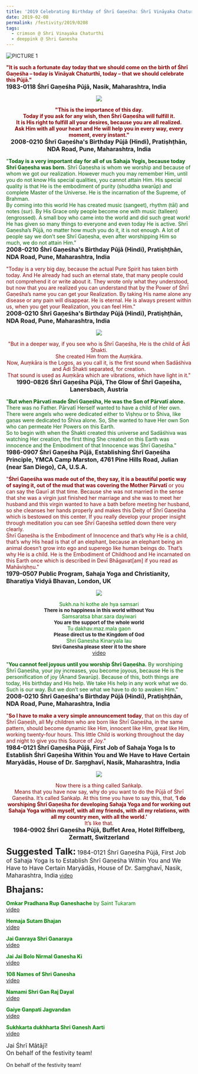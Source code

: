 ```yaml
---
title: '2019 Celebrating Birthday of Śhrī Gaṇeśha: Śhrī Vināyaka Chaturthī'
date: 2019-02-08
permalink: /festivity/2019/0208
tags:
  - crimson @ Shri Vinayaka Chaturthi
  - deeppink @ Shri Ganesha
---
```


![PICTURE 1](/images/image1.png)

<p>
<font color="DarkRed"><b>"It is such a fortunate day today that we should come on the birth of Śhrī Gaṇeśha – today is Vināyak Chaturthī, today – that we should celebrate this Pūjā."</b></font><br>
<font size="+0"><b>1983-0118 Śhrī Gaṇeśha Pūjā, Nasik, Maharashtra, India</b></font>
</p>

<div style="text-align: center"><img src="/images/image123.png" /></div>

<p style="text-align:center;">
<font color="DarkRed"><b>"This is the importance of this day.<br>
Today if you ask for any wish, then Śhrī Gaṇeśha will fulfill it.<br> 
It is His right to fulfill all your desires, because you are all realized.<br>
Ask Him with all your heart and He will help you in every way, every moment, every instant."</b></font><br>
<font size="+0"><b>2008-0210 Śhrī Gaṇeśha's Birthday Pūjā (Hindi), Pratiṣhṭhān, NDA Road, Pune, Maharashtra, India</b></font>
</p>

<p>
<font color="DarkGreen">"<b>Today is a very important day for all of us Sahaja Yogis, because today Shrī Gaṇesha was born.</b> Shrī Gaṇesha is whom we worship and because of whom we got our realization. However much you may remember Him, until you do not know His special qualities, you cannot attain Him. His special quality is that He is the embodiment of purity (shuddha swarūp) and complete Master of the Universe. He is the incarnation of the Supreme, of Brahman.<br>
By coming into this world He has created music (sangeet), rhythm (tāl) and notes (sur). By His Grace only people become one with music (talleen)(engrossed). A small boy who came into the world and did such great work! He has given so many things to everyone and even today He is active. Shrī Gaṇesha’s Pūjā, no matter how much you do it, it is not enough. A lot of people say we don’t see Shrī Gaṇesha, even after worshipping Him so much, we do not attain Him."</font><br>
<font size="+0"><b>2008-0210 Śhrī Gaṇeśha's Birthday Pūjā (Hindi), Pratiṣhṭhān, NDA Road, Pune, Maharashtra, India</b></font>
</p>

<p>
<font color="DarkRed">"Today is a very big day, because the actual Pure Spirit has taken birth today. And He already had such an eternal state, that many people could not comprehend it or write about it. They wrote only what they understood, but now that you are realized you can understand that by the Power of Śhrī Gaṇeśha’s name you can get your Realization. By taking His name alone any disease or any pain will disappear. He is eternal. He is always present within us, when you get your Realization, you can feel Him."</font><br>
<font size="+0"><b>2008-0210 Śhrī Gaṇeśha's Birthday Pūjā (Hindi), Pratiṣhṭhān, NDA Road, Pune, Maharashtra, India</b></font>
</p>

<div style="text-align: center"><img src="/images/image124.png" /></div>

<p style="text-align:center;">
<font color="DarkRed">"But in a deeper way, if you see who is Śhrī Gaṇeśha, He is the child of Ādi Śhakti.<br> 
She created Him from the Auṃkāra.<br> 
Now, Auṃkāra is the Logos, as you call it, is the first sound when Sadāśhiva and Ādi Śhakti separated, for creation.<br> 
That sound is used as Auṃkāra which are vibrations, which have light in it."</font><br>
<font size="+0"><b>1990-0826 Śhrī Gaṇeśha Pūjā, The Glow of Śhrī Gaṇeśha, Lanersbach, Austria</b></font>
</p>

<p>
<font color="DarkGreen">"<b>But when Pārvatī made Śhrī Gaṇeśha, He was the Son of Pārvatī alone.</b> There was no Father. Pārvatī Herself wanted to have a child of Her own. There were angels who were dedicated either to Viṣhṇu or to Śhiva, like gaṇas were dedicated to Śhiva alone. So, She wanted to have Her own Son who can permeate Her Powers on this Earth.<br>
So to begin with when the Śhakti created this universe and Sadāśhiva was watching Her creation, the first thing She created on this Earth was innocence and the Embodiment of that Innocence was Śhrī Gaṇeśha."</font><br>
<font size="+0"><b>1986-0907 Śhrī Gaṇeśha Pūjā, Establishing Śhrī Gaṇeśha Principle, YMCA Camp Marston, 4761 Pine Hills Road, Julian (near San Diego), CA, U.S.A.</b></font>
</p>

<p>
<font color="DarkRed">"<b>Śhrī Gaṇeśha was made out of the, they say, it is a beautiful poetic way of saying it, out of the mud that was covering the Mother Pārvatī</b> or you can say the Gaurī at that time. Because she was not married in the sense that she was a virgin just finished her marriage and she was to meet her husband and this virgin wanted to have a bath before meeting her husband, so she cleanses her hands properly and makes this Deity of Śhrī Gaṇeśha which is bestowed on this center. If you really develop your proper insight through meditation you can see Śhrī Gaṇeśha settled down there very clearly.<br>
Śhrī Gaṇeśha is the Embodiment of Innocence and that’s why He is a child, that’s why His head is that of an elephant, because an elephant being an animal doesn’t grow into ego and superego like human beings do. That’s why He is a child. He is the Embodiment of Childhood and He incarnated on this Earth once which is described in Devī Bhāgavat[am] if you read as Mahāviṣhṇu."</font><br>
<font size="+0"><b>1979-0507 Public Program, Sahaja Yoga and Christianity, Bharatiya Vidyā Bhavan, London, UK</b></font>
</p>

<div style="text-align: center"><img src="/images/image125.png" /></div>

<p style="text-align:center;">
<font color="green">Sukh.na hi kothe ale hya samsari</font><br>
<font size="-1"><b>There is no happiness in this world without You</b></font><br>
<font color="green">Samsaratsa bhar.sara dayiwari</font><br>
<font size="-1"><b>You are the support of the whole world</b></font><br>
<font color="green">Tu dakhav.maz.mala gaon</font><br>
<font size="-1"><b>Please direct us to the Kingdom of God</b></font><br>
<font color="green">Shri Ganesha Kinaryala lau</font><br>
<font size="-1"><b>Shri Ganesha please steer it to the shore</b></font><br>	
<a href="https://www.youtube.com/watch?v=1ZZ57Fxd79Q">video</a>
</p>

<p>
<font color="DarkGreen">"<b>You cannot feel joyous until you worship Śhrī Gaṇeśha.</b> By worshiping Śhrī Gaṇeśha, your joy increases, you become joyous, because He is the personification of joy (Ānand Swarūp). Because of this, both things are today, His birthday and His help. We take His help in any work what we do. Such is our way. But we don’t see what we have to do to awaken Him."</font><br>
<font size="+0"><b>2008-0210 Śhrī Gaṇeśha's Birthday Pūjā (Hindi), Pratiṣhṭhān, NDA Road, Pune, Maharashtra, India</b></font>
</p>

<p>
<font color="DarkRed">"<b>So I have to make a very simple announcement today</b>, that on this day of Śhrī Gaṇeśh, all My children who are born like Śhrī Gaṇeśha, in the same pattern, should become dynamic like Him, innocent like Him, great like Him, working twenty-four hours. This little Child is working throughout the day and night to give you this Source of Joy."</font><br>
<font size="+0"><b>1984-0121 Śhrī Gaṇeśha Pūjā, First Job of Sahaja Yoga Is to Establish Śhrī Gaṇeśha Within You and We Have to Have Certain Maryādās, House of Dr. Saṃghavī, Nasik, Maharashtra, India</b></font>
</p>

<div style="text-align: center"><img src="/images/image126.png" /></div>

<p style="text-align:center;">
<font color="DarkRed">Now there is a thing called Saṅkalp.<br>
Means that you have now say, why do you want to do the Pūjā of Śhrī Gaṇeśha. It’s called Saṅkalp. At this time you have to say this, that, 
<b>‘I do worshiping Śhrī Gaṇeśha for developing Sahaja Yoga and for working out Sahaja Yoga within myself, with all my friends, with all my relations, with all my country men, with all the world.’</b><br>
It’s like that.</font><br>
<font size="+0"><b>1984-0902 Śhrī Gaṇeśha Pūjā, Buffet Area, Hotel Riffelberg, Zermatt, Switzerland</b></font>
</p>

<font size="+2"><b>Suggested Talk:</b></font> 
<font size="+0">1984-0121 Śhrī Gaṇeśha Pūjā, First Job of Sahaja Yoga Is to Establish Śhrī Gaṇeśha Within You and We Have to Have Certain Maryādās, House of Dr. Saṃghavī, Nasik, Maharashtra, India</font>
<a href="https://youtu.be/nPVRRLo7IZY"> video</a><br>

<font size="+2"><b>Bhajans:</b></font>

<p>
<font color="green"><b>Omkar Pradhana Rup Ganeshache</b> by Saint Tukaram</font><br>
<a href="https://seven-teams.github.io/Videos_Links.html"> video</a><br>
</p>

<p>
<font color="green"><b>Hemaja Sutam Bhajan</b></font><br>
<a href="https://www.youtube.com/watch?v=mGvUq8-ebXo">video</a>
</p>

<p>
<font color="green"><b>Jai Ganraya Shri Ganaraya</b></font><br>
<a href="https://seven-teams.github.io/Videos_Links.html">video</a>
</p>
 
<p>
<font color="green"><b>Jai Jai Bolo Nirmal Ganesha Ki</b></font><br>
<a href="https://www.youtube.com/watch?v=9r2eVWLg4mo">video</a> 
</p>

<p>
<font color="green"><b>108 Names of Shri Ganesha</b></font><br>
<a href="https://seven-teams.github.io/Videos_Links.html">video</a> 
</p>

<p>
<font color="green"><b>Namami Shri Gan Raj Dayal</b></font><br>
<a href="https://seven-teams.github.io/Videos_Links.html">video</a> 
</p>

<p>
<font color="green"><b>Gaiye Ganpati Jagvandan</b></font><br>
<a href="https://www.youtube.com/watch?v=ilY4PAguS6A">video</a> 
</p>

<p>
<font color="green"><b>Sukhkarta dukhharta Shri Ganesh Aarti</b></font><br>
<a href="https://www.youtube.com/watch?v=HNv44APLhL8&list=PL8E57180C36478F98&index=2">video</a> 
</p>
<p>
<font size="+0">Jai Śhrī Mātājī!<br>
On behalf of the festivity team!</font>
</p>
On behalf of the festivity team!
